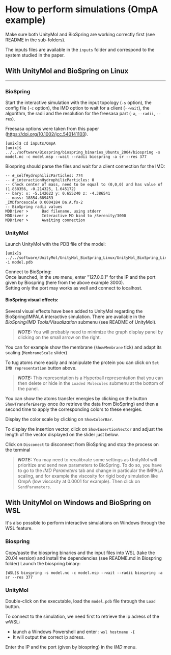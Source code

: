 # How to perform simulations (OmpA example)

Make sure both UnityMol and BioSpring are working correctly first (see README in the sub-folders).

The inputs files are available in the `inputs` folder and correspond to the system studied in the paper.

## With UnityMol and BioSpring on Linux
---
### BioSpring

Start the interactive simulation with the input topology (`-s` option), the config file (`-c` option), the IMD option to wait for a client (`--wait`),
the algorithm, the radii and the resolution for the freesasa part (`-a`, `--radii`, `--res`).

Freesasa options were taken from this paper (https://doi.org/10.1002/jcc.540141103).

```
[unix]$ cd inputs/OmpA
[unix]$ ../../software/Biospring/biospring_binaries_Ubuntu_2004/biospring -s model.nc -c model.msp --wait --radii biospring -a sr --res 377
```

Biospring should parse the files and wait for a client connection for the IMD:
```
-- #_selfHydrophilicParticles: 774
-- #_interactionHydrophilicParticles: 0
-- Check center of mass, need to be equal to (0,0,0) and has value of (1.858356, -0.214325, 1.645172)
-- bary: x: -5.142622 y: 0.655240 z: -4.386541
-- mass: 18854.689453
_IMDforcescale 0.0004184 Da.A.fs-2
-- BioSpring radii values
MDDriver >      Bad filename, using stderr
MDDriver >      Interactive MD bind to /Serenity/3000
MDDriver >      Awaiting connection
```

### UnityMol

Launch UnityMol with the PDB file of the model:

```
[unix]$ ../../software/UnityMol/UnityMol_BioSpring_Linux/UnityMol_BioSpring_Linux/UnityMol_BioSpring_1.1.4.x86_64 -i model.pdb
```

Connect to BioSpring:  
Once launched, in the `IMD` menu, enter "127.0.0.1" for the IP and the port given by Biospring (here from the above example 3000).  
Setting only the port may works as well and connect to localhost.

#### BioSpring visual effects:

Several visual effects have been added to UnityMol regarding the BioSpring/IMPALA interactive simulation.
There are available in the *BioSpring/IMD Tools/Visualization* submenu (see README of UnityMol).  

> **_NOTE:_** You will probably need to minimize the graph display panel by clicking on the small arrow on the right.

You can for example show the membrane (`ShowMembrane` tick) and adapt its scaling (`MembraneScale` slider)  

To tug atoms more easily and manipulate the protein you can click on `Set IMD representation` button above.

> **_NOTE:_** This representation is a Hyperball representation that you can then delete or hide in the `Loaded Molecules` submenu at the bottom of the panel.

You can show the atoms transfer energies by clicking on the button `ShowTransferEnergy` once (to retrieve the data from BioSpring) and then a second time to apply the corresponding colors to these energies. 
 
Display the color scale by clicking on `ShowColorBar`.

To display the insertion vector, click on `ShowInsertionVector` and adjust the length of the vector displayed on the slider just below.

Click on `Disconect` to disconnect from BioSpring and stop the process on the terminal

> **_NOTE:_** You may need to recalibrate some settings as UnityMol will prioritize and send new parameters to BioSpring. To do so, you have to go to the *IMD Parameters* tab and change in particular the IMPALA scaling, and for example the viscosity for rigid body simulation like OmpA (low viscosity at 0.0001 for example). Then click on `SendParameters`.

## With UnityMol on Windows and BioSpring on WSL

It's also possible to perform interactive simulations on Windows through the WSL feature.

### Biospring

Copy/paste the biospring binaries and the input files into WSL (take the 20.04 version) and install the dependencies (see README.md in Biospring folder)
Launch the biospring binary:
```
[WSL]$ biospring -s model.nc -c model.msp --wait --radii biospring -a sr --res 377
```

### UnityMol

Double-click on the executable, load the `model.pdb` file through the `Load` button.

To connect to the simulation, we need first to retrieve the ip adress of the wWSL:
   - launch a Windows Powershell and enter : `wsl hostname -I`
   - It will output the correct ip adress.

Enter the IP and the port (given by biospring) in the *IMD* menu.